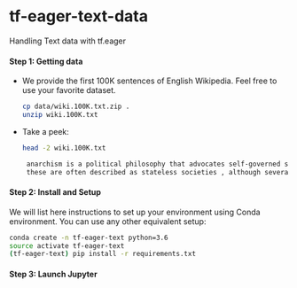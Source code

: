 # tf-eager-text-data
Handling Text data with tf.eager


#### Step 1: Getting data
* We provide the first 100K sentences of English Wikipedia. Feel free to use your favorite dataset.
    ```bash
    cp data/wiki.100K.txt.zip .
    unzip wiki.100K.txt
    ```

* Take a peek:
    ```bash
    head -2 wiki.100K.txt
   ```
   ```bash
    anarchism is a political philosophy that advocates self-governed societies based on voluntary institutions .
    these are often described as stateless societies , although several authors have defined them more specifically as institutions based on non-hierarchical or free associations .
    ```


#### Step 2: Install and Setup
We will list here instructions to set up your environment using Conda environment. You can use any other equivalent setup:
```bash
conda create -n tf-eager-text python=3.6
source activate tf-eager-text
(tf-eager-text) pip install -r requirements.txt
```


#### Step 3: Launch Jupyter